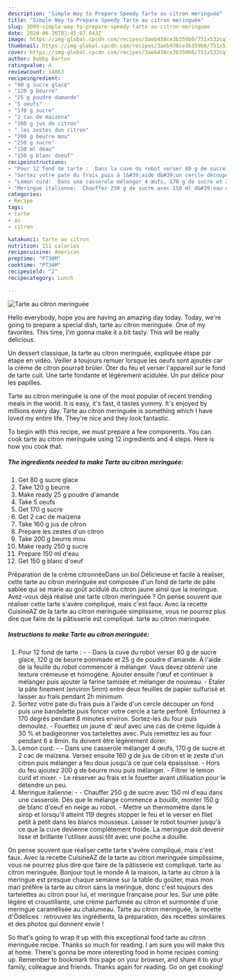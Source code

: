 ```yaml
---
description: "Simple Way to Prepare Speedy Tarte au citron meringuée"
title: "Simple Way to Prepare Speedy Tarte au citron meringuée"
slug: 3099-simple-way-to-prepare-speedy-tarte-au-citron-meringuee
date: 2020-06-26T01:45:07.043Z
image: https://img-global.cpcdn.com/recipes/3aeb438ce3b359b0/751x532cq70/tarte-au-citron-meringuee-photo-principale-de-la-recette.jpg
thumbnail: https://img-global.cpcdn.com/recipes/3aeb438ce3b359b0/751x532cq70/tarte-au-citron-meringuee-photo-principale-de-la-recette.jpg
cover: https://img-global.cpcdn.com/recipes/3aeb438ce3b359b0/751x532cq70/tarte-au-citron-meringuee-photo-principale-de-la-recette.jpg
author: Bobby Barton
ratingvalue: 4
reviewcount: 14863
recipeingredient:
- "80 g sucre glace"
- "120 g beurre"
- "25 g poudre damande"
- "5 oeufs"
- "170 g sucre"
- "2 cac de maizena"
- "160 g jus de citron"
- " les zestes dun citron"
- "200 g beurre mou"
- "250 g sucre"
- "150 ml deau"
- "150 g blanc doeuf"
recipeinstructions:
- "Pour 12 fond de tarte :  Dans la cuve du robot verser 80 g de sucre glace, 120 g de beurre pommade et 25 g de poudre d&#39;amande. À l&#39;aide de la feuille du robot commencer à mélanger. Vous devez obtenir une texture crémeuse et homogène. Ajouter ensuite l&#39;œuf et continuer à mélanger puis ajouter la farine tamisée et mélanger de nouveau. Étaler la pâte finement (environ 5mm) entre deux feuilles de papier sulfurisé et laisser au frais pendant 2h minimum."
- "Sortez votre pate du frais puis à l&#39;aide d&#39;un cercle découper un fond puis une bandelette puis foncer votre cercle a tarte perforé. Enfournez à 170 degrés pendant 8 minutes environ. Sortez-les du four puis demoulez. Fouettez un jaune d&#39; œuf avec une cas de crème liquide à 30 % et badigeonner vos tartelettes avec. Puis remettez les au four pendant 6 a 8min. Ils doivent être légèrement dorer."
- "Lemon curd:  Dans une casserole mélanger 4 œufs, 170 g de sucre et 2 cac de maïzena. Versez ensuite 160 g de jus de citron et le zeste d&#39;un citron puis mélanger a feu doux jusqu&#39;à ce que cela épaississe. Hors du feu ajoutez 200 g de beurre mou puis mélanger. Filtrer le lemon curd et mixer. Le réserver au frais et le fouetter avant utilisation pour le détendre un peu."
- "Meringue italienne:  Chauffer 250 g de sucre avec 150 ml d&#39;eau dans une casserole. Dès que le mélange commence a bouillir, monter 150 g de blanc d&#39;oeuf en neige au robot. Mettre un thermomètre dans le sirop et lorsqu&#39;il atteint 119 degrés stopper le feu et le verser en filet petit à petit dans les blancs mousseux. Laisser le robot tourner jusqu&#39;à ce que la cuve devienne complètement froide. La meringue doit devenir lisse et brillante l&#39;utiliser aussi tôt avec une poche a douille."
categories:
- Recipe
tags:
- tarte
- au
- citron

katakunci: tarte au citron 
nutrition: 151 calories
recipecuisine: American
preptime: "PT30M"
cooktime: "PT34M"
recipeyield: "2"
recipecategory: Lunch

---
```



![Tarte au citron meringuée](https://img-global.cpcdn.com/recipes/3aeb438ce3b359b0/751x532cq70/tarte-au-citron-meringuee-photo-principale-de-la-recette.jpg)

Hello everybody, hope you are having an amazing day today. Today, we're going to prepare a special dish, tarte au citron meringuée. One of my favorites. This time, I'm gonna make it a bit tasty. This will be really delicious.

Un dessert classique, la tarte au citron meringuée, expliquée étape par étape en vidéo. Veiller à toujours remuer lorsque les oeufs sont ajoutés car la crème de citron pourrait brûler. Ôter du feu et verser l&#39;appareil sur le fond de tarte cuit. Une tarte fondante et légèrement acidulée. Un pur délice pour les papilles.

Tarte au citron meringuée is one of the most popular of recent trending meals in the world. It is easy, it's fast, it tastes yummy. It's enjoyed by millions every day. Tarte au citron meringuée is something which I have loved my entire life. They're nice and they look fantastic.


To begin with this recipe, we must prepare a few components. You can cook tarte au citron meringuée using 12 ingredients and 4 steps. Here is how you cook that.

<!--inarticleads1-->

##### The ingredients needed to make Tarte au citron meringuée:

1. Get 80 g sucre glace
1. Take 120 g beurre
1. Make ready 25 g poudre d&#39;amande
1. Take 5 oeufs
1. Get 170 g sucre
1. Get 2 cac de maizena
1. Take 160 g jus de citron
1. Prepare  les zestes d&#39;un citron
1. Take 200 g beurre mou
1. Make ready 250 g sucre
1. Prepare 150 ml d&#39;eau
1. Get 150 g blanc d&#39;oeuf


Préparation de la crème citronnéeDans un bol Délicieuse et facile à réaliser, cette tarte au citron meringuée est composée d&#39;un fond de tarte de pâte sablée qui se marie au goût acidulé du citron jaune ainsi que la meringue. Avez-vous déjà réalisé une tarte citron meringuée ? On pense souvent que réaliser cette tarte s&#39;avère compliqué, mais c&#39;est faux. Avec la recette CuisineAZ de la tarte au citron meringuée simplissime, vous ne pourrez plus dire que faire de la pâtisserie est compliqué. tarte au citron meringuée. 

<!--inarticleads2-->

##### Instructions to make Tarte au citron meringuée:

1. Pour 12 fond de tarte : -  - Dans la cuve du robot verser 80 g de sucre glace, 120 g de beurre pommade et 25 g de poudre d&#39;amande. À l&#39;aide de la feuille du robot commencer à mélanger. Vous devez obtenir une texture crémeuse et homogène. Ajouter ensuite l&#39;œuf et continuer à mélanger puis ajouter la farine tamisée et mélanger de nouveau. - Étaler la pâte finement (environ 5mm) entre deux feuilles de papier sulfurisé et laisser au frais pendant 2h minimum.
1. Sortez votre pate du frais puis à l&#39;aide d&#39;un cercle découper un fond puis une bandelette puis foncer votre cercle a tarte perforé. Enfournez à 170 degrés pendant 8 minutes environ. Sortez-les du four puis demoulez. - Fouettez un jaune d&#39; œuf avec une cas de crème liquide à 30 % et badigeonner vos tartelettes avec. Puis remettez les au four pendant 6 a 8min. Ils doivent être légèrement dorer.
1. Lemon curd: -  - Dans une casserole mélanger 4 œufs, 170 g de sucre et 2 cac de maïzena. Versez ensuite 160 g de jus de citron et le zeste d&#39;un citron puis mélanger a feu doux jusqu&#39;à ce que cela épaississe. - Hors du feu ajoutez 200 g de beurre mou puis mélanger. - Filtrer le lemon curd et mixer. - Le réserver au frais et le fouetter avant utilisation pour le détendre un peu.
1. Meringue italienne: -  - Chauffer 250 g de sucre avec 150 ml d&#39;eau dans une casserole. Dès que le mélange commence a bouillir, monter 150 g de blanc d&#39;oeuf en neige au robot. - Mettre un thermomètre dans le sirop et lorsqu&#39;il atteint 119 degrés stopper le feu et le verser en filet petit à petit dans les blancs mousseux. Laisser le robot tourner jusqu&#39;à ce que la cuve devienne complètement froide. La meringue doit devenir lisse et brillante l&#39;utiliser aussi tôt avec une poche a douille.


On pense souvent que réaliser cette tarte s&#39;avère compliqué, mais c&#39;est faux. Avec la recette CuisineAZ de la tarte au citron meringuée simplissime, vous ne pourrez plus dire que faire de la pâtisserie est compliqué. tarte au citron meringuée. Bonjour tout le monde A la maison, la tarte au citron à la meringue est presque chaque semaine sur la table du goûter, mais mon mari préfère la tarte au citron sans la meringue, donc c&#39;est toujours des tartelettes au citron pour lui, et meringue française pour les. Sur une pâte légère et croustillante, une crème parfumée au citron et surmontée d&#39;une meringue caramélisée au chalumeau. Tarte au citron meringuée, la recette d&#39;Ôdélices : retrouvez les ingrédients, la préparation, des recettes similaires et des photos qui donnent envie ! 

So that's going to wrap it up with this exceptional food tarte au citron meringuée recipe. Thanks so much for reading. I am sure you will make this at home. There's gonna be more interesting food in home recipes coming up. Remember to bookmark this page on your browser, and share it to your family, colleague and friends. Thanks again for reading. Go on get cooking!
